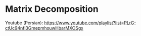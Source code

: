 # Matrix Decomposition
Youtube (Persian): https://www.youtube.com/playlist?list=PLrG-ctUc94nfl3GmepmhouwHbarMXOSgx
